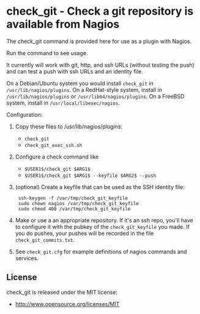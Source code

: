 check_git - Check a git repository is available from Nagios
===========================================================

The check_git command is provided here for use as a plugin with Nagios.

Run the command to see usage.

It currently will work with git, http, and ssh URLs (without testing the push)
and can test a push with ssh URLs and an identity file.

On a Debian/Ubuntu system you would install `check_git` in
`/usr/lib/nagios/plugins`.  On a RedHat-style system, install in
`/usr/lib/nagios/plugins` or `/usr/lib64/nagios/plugins`.  On a FreeBSD
system, install in `/usr/local/libexec/nagios`.

Configuration:

1. Copy these files to /usr/lib/nagios/plugins:

   * `check_git`
   * `check_git_exec_ssh.sh`

2. Configure a check command like

   * `$USER1$/check_git $ARG1$`
   * `$USER1$/check_git $ARG1$ --keyfile $ARG2$ --push`

3. (optional) Create a keyfile that can be used as the SSH identity file:

        ssh-keygen -f /var/tmp/check_git_keyfile
        sudo chown nagios /var/tmp/check_git_keyfile
        sudo chmod 400 /var/tmp/check_git_keyfile

4. Make or use a an appropriate repository.  If it's an ssh repo,
you'll have to configure it with the pubkey of the `check_git_keyfile`
you made.  If you do pushes, your pushes will be recorded in the
file `check_git_commits.txt`.

5. See `check_git.cfg` for example definitions of nagios commands and services.

License
-------

check_git is released under the MIT license:

* http://www.opensource.org/licenses/MIT
